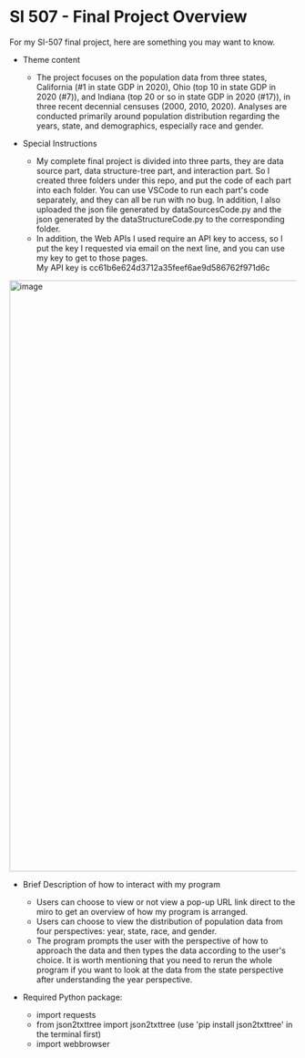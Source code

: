 # SI 507 - Final Project Overview
For my SI-507 final project, here are something you may want to know.

- Theme content 
  - The project focuses on the population data from three states, California (#1 in state GDP in 2020), Ohio (top 10 in state GDP in 2020 (#7)), and Indiana (top 20 or so in state GDP in 2020 (#17)), in three recent decennial censuses (2000, 2010, 2020). Analyses are conducted primarily around population distribution regarding the years, state, and demographics, especially race and gender.
  
- Special Instructions
	- My complete final project is divided into three parts, they are data source part, data structure-tree part, and interaction part. So I created three folders under this repo, and put the code of each part into each folder. You can use VSCode to run each part's code separately, and they can all be run with no bug. In addition, I also uploaded the json file generated by dataSourcesCode.py and the json generated by the dataStructureCode.py to the corresponding folder.
	- In addition, the Web APIs I used require an API key to access, so I put the key I requested via email on the next line, and you can use my key to get to those pages.
	  <br />My API key is cc61b6e624d3712a35feef6ae9d586762f971d6c
<img width="1038" alt="image" src="https://user-images.githubusercontent.com/113861839/207991743-b96fe171-8b3c-4e3c-aac7-eeddf54acd89.png">

- Brief Description of how to interact with my program
  - Users can choose to view or not view a pop-up URL link direct to the miro to get an overview of how my program is arranged.
  - Users can choose to view the distribution of population data from four perspectives: year, state, race, and gender.
  - The program prompts the user with the perspective of how to approach the data and then types the data according to the user's choice. It is worth mentioning that you need to rerun the whole program if you want to look at the data from the state perspective after understanding the year perspective.

- Required Python package:
  - import requests
  - from json2txttree import json2txttree 
  (use 'pip install json2txttree' in the terminal first)
  - import webbrowser
